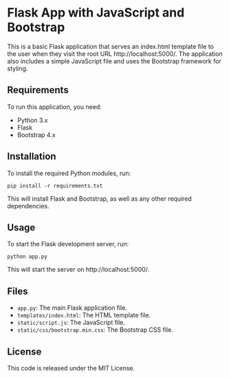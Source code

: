 # Flask App with JavaScript and Bootstrap

This is a basic Flask application that serves an index.html template file to the user when they visit the root URL http://localhost:5000/. The application also includes a simple JavaScript file and uses the Bootstrap framework for styling.

## Requirements

To run this application, you need:

- Python 3.x
- Flask
- Bootstrap 4.x

## Installation

To install the required Python modules, run:

```
pip install -r requirements.txt
```

This will install Flask and Bootstrap, as well as any other required dependencies.

## Usage

To start the Flask development server, run:

```
python app.py
```

This will start the server on http://localhost:5000/.

## Files

- `app.py`: The main Flask application file.
- `templates/index.html`: The HTML template file.
- `static/script.js`: The JavaScript file.
- `static/css/bootstrap.min.css`: The Bootstrap CSS file.

## License

This code is released under the MIT License.
